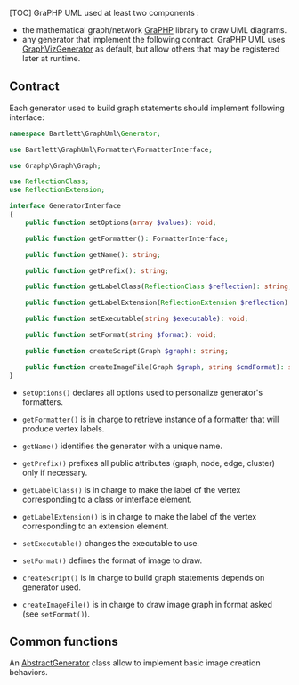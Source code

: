 [TOC]
GraPHP UML used at least two components :

- the mathematical graph/network [GraPHP](https://github.com/graphp/graph) library to draw UML diagrams.
- any generator that implement the following contract.
GraPHP UML uses [GraphVizGenerator](https://github.com/llaville/graph-uml/blob/master/src/Generator/GraphVizGenerator.php)
as default, but allow others that may be registered later at runtime.

## Contract

Each generator used to build graph statements should implement following interface:

```php
namespace Bartlett\GraphUml\Generator;

use Bartlett\GraphUml\Formatter\FormatterInterface;

use Graphp\Graph\Graph;

use ReflectionClass;
use ReflectionExtension;

interface GeneratorInterface
{
    public function setOptions(array $values): void;

    public function getFormatter(): FormatterInterface;

    public function getName(): string;

    public function getPrefix(): string;

    public function getLabelClass(ReflectionClass $reflection): string;

    public function getLabelExtension(ReflectionExtension $reflection): string;

    public function setExecutable(string $executable): void;

    public function setFormat(string $format): void;

    public function createScript(Graph $graph): string;

    public function createImageFile(Graph $graph, string $cmdFormat): string;
}
```

* `setOptions()` declares all options used to personalize generator's formatters.

* `getFormatter()` is in charge to retrieve instance of a formatter that will produce vertex labels.

* `getName()` identifies the generator with a unique name.

* `getPrefix()` prefixes all public attributes (graph, node, edge, cluster) only if necessary.

* `getLabelClass()` is in charge to make the label of the vertex corresponding to a class or interface element.

* `getLabelExtension()` is in charge to make the label of the vertex corresponding to an extension element.

* `setExecutable()` changes the executable to use.

* `setFormat()` defines the format of image to draw.

* `createScript()` is in charge to build graph statements depends on generator used.

* `createImageFile()` is in charge to draw image graph in format asked (see `setFormat()`).

## Common functions

An [AbstractGenerator](https://github.com/llaville/graph-uml/blob/master/src/Generator/AbstractGenerator.php) class
allow to implement basic image creation behaviors.
